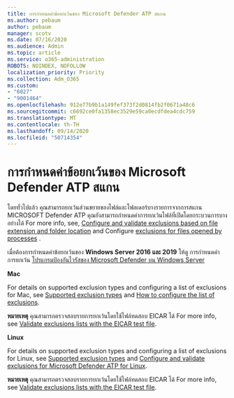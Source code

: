 ```yaml
---
title: การกําหนดค่าข้อยกเว้นของ Microsoft Defender ATP สแกน
ms.author: pebaum
author: pebaum
manager: scotv
ms.date: 07/16/2020
ms.audience: Admin
ms.topic: article
ms.service: o365-administration
ROBOTS: NOINDEX, NOFOLLOW
localization_priority: Priority
ms.collection: Adm_O365
ms.custom:
- "6027"
- "9001464"
ms.openlocfilehash: 912e77b9b1a149fef373f2d0814fb2f0671a48c6
ms.sourcegitcommit: c6692ce0fa1358ec3529e59ca0ecdfdea4cdc759
ms.translationtype: MT
ms.contentlocale: th-TH
ms.lasthandoff: 09/14/2020
ms.locfileid: "50714354"
---
```

# <a name="configuring-exclusions-for-microsoft-defender-atp-scan"></a>การกําหนดค่าข้อยกเว้นของ Microsoft Defender ATP สแกน

โดยทั่วไปแล้ว คุณสามารถยกเว้นส่วนขยายของไฟล์และโฟลเดอร์บางรายการจากการสแกน MICROSOFT Defender ATP คุณยังสามารถกําหนดค่าการยกเว้นไฟล์ที่เปิดโดยกระบวนการบางอย่างได้ For more info, see, [Configure and validate exclusions based on file extension and folder location](https://docs.microsoft.com/windows/security/threat-protection/microsoft-defender-antivirus/configure-extension-file-exclusions-microsoft-defender-antivirus) and Configure [exclusions for files opened by processes](https://docs.microsoft.com/windows/security/threat-protection/microsoft-defender-antivirus/configure-process-opened-file-exclusions-microsoft-defender-antivirus) .

เมื่อต้องการกําหนดค่าข้อยกเว้นของ **Windows Server 2016 และ 2019** ให้ดู การกําหนดค่าการยกเว้น [โปรแกรมป้องกันไวรัสของ Microsoft Defender บน Windows Server](https://docs.microsoft.com/windows/security/threat-protection/microsoft-defender-antivirus/configure-server-exclusions-microsoft-defender-antivirus)

**Mac**

For details on supported exclusion types and configuring a list of exclusions for Mac, see [Supported exclusion types](https://docs.microsoft.com/windows/security/threat-protection/microsoft-defender-atp/mac-exclusions#supported-exclusion-types) and [How to configure the list of exclusions](https://docs.microsoft.com/windows/security/threat-protection/microsoft-defender-atp/mac-exclusions#how-to-configure-the-list-of-exclusions).

**หมายเหตุ** คุณสามารถตรวจสอบรายการยกเว้นโดยใช้ไฟล์ทดสอบ EICAR ได้ For more info, see [Validate exclusions lists with the EICAR test file](https://docs.microsoft.com/windows/security/threat-protection/microsoft-defender-atp/mac-exclusions#validate-exclusions-lists-with-the-eicar-test-file). 

**Linux**

For details on supported exclusion types and configuring a list of exclusions for Linux, see [Supported exclusion types](https://docs.microsoft.com/windows/security/threat-protection/microsoft-defender-atp/linux-exclusions#supported-exclusion-types) and [Configure and validate exclusions for Microsoft Defender ATP for Linux](https://docs.microsoft.com/windows/security/threat-protection/microsoft-defender-atp/linux-exclusions).

**หมายเหตุ** คุณสามารถตรวจสอบรายการยกเว้นโดยใช้ไฟล์ทดสอบ EICAR ได้ For more info, see [Validate exclusions lists with the EICAR test file](https://docs.microsoft.com/windows/security/threat-protection/microsoft-defender-atp/linux-exclusions#validate-exclusions-lists-with-the-eicar-test-file). 